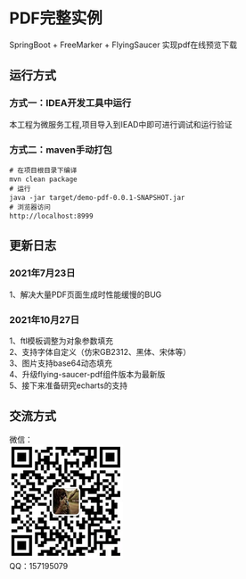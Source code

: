 # PDF完整实例
SpringBoot + FreeMarker + FlyingSaucer 实现pdf在线预览下载

## 运行方式
### 方式一：IDEA开发工具中运行
本工程为微服务工程,项目导入到IEAD中即可进行调试和运行验证
### 方式二：maven手动打包
```
# 在项目根目录下编译
mvn clean package
# 运行
java -jar target/demo-pdf-0.0.1-SNAPSHOT.jar
# 浏览器访问
http://localhost:8999
```

## 更新日志
### 2021年7月23日
1、解决大量PDF页面生成时性能缓慢的BUG
### 2021年10月27日
1、ftl模板调整为对象参数填充  
2、支持字体自定义（仿宋GB2312、黑体、宋体等）  
3、图片支持base64动态填充  
4、升级flying-saucer-pdf组件版本为最新版  
5、接下来准备研究echarts的支持

## 交流方式
微信：  
![RUNOOB 图标](src/main/resources/static/imgs/qst1.png)  
QQ：157195079

